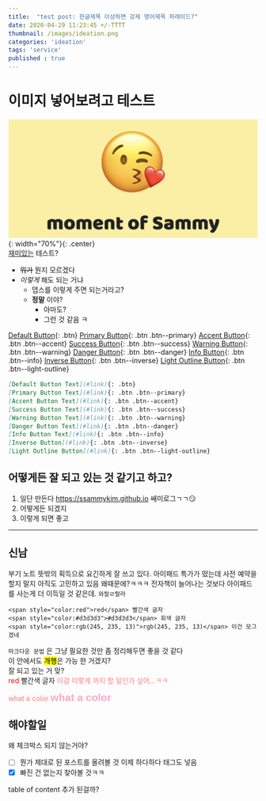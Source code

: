 ```yaml
---
title:  "test post: 한글제목 이상하면 강제 영어제목 퍼레이드?"
date: 2020-04-29 11:23:45 +/-TTTT
thumbnail: /images/ideation.png
categories: 'ideation'
tags: 'service'
published : true
---
```

<!-- image: /images/ideation.png -->
<!--   
image: 
  path: /images/so-simple-sample-image-5.jpg
  thumbnail: /images/so-simple-sample-image-5-400x200.jpg
  caption: "Photo from [WeGraphics](http://wegraphics.net/downloads/free-ultimate-blurred-background-pack/)"
-->



# 이미지 넣어보려고 테스트
![input](/images/moment_of_sammy.png){: width="70%"}{: .center}  
<u>재미있는</u> 테스트?  
- ~~뭐가~~ 뭔지 모르겠다
- _이렇게_ 해도 되는 거냐
  * 뎁스를 이렇게 주면 되는거라고?
  * **정말** 이야?
    + 아마도?
    + 그런 것 같음 ㅋ
  
[Default Button](#){: .btn}
[Primary Button](#){: .btn .btn--primary}
[Accent Button](#){: .btn .btn--accent}
[Success Button](#){: .btn .btn--success}
[Warning Button](#){: .btn .btn--warning}
[Danger Button](#){: .btn .btn--danger}
[Info Button](#){: .btn .btn--info}
[Inverse Button](#){: .btn .btn--inverse}
[Light Outline Button](#){: .btn .btn--light-outline}

```markdown
[Default Button Text](#link){: .btn}
[Primary Button Text](#link){: .btn .btn--primary}
[Accent Button Text](#link){: .btn .btn--accent}
[Success Button Text](#link){: .btn .btn--success}
[Warning Button Text](#link){: .btn .btn--warning}
[Danger Button Text](#link){: .btn .btn--danger}
[Info Button Text](#link){: .btn .btn--info}
[Inverse Button](#link){: .btn .btn--inverse}
[Light Outline Button](#link){: .btn .btn--light-outline}
```

## 어떻게든 잘 되고 있는 것 같기고 하고?
1. 일단 만든다 <https://ssammykim.github.io> 쌔미로그ㄱㄱ:smirk:
2. 어떻게든 되겠지
3. 이렇게 되면 좋고
  
***
  
## 신남
부기 노트 뜻밖의 획득으로 요긴하게 잘 쓰고 있다. 아이패드 특가가 떴는데 사전 예약을 할지 말지 아직도 고민하고 있음 왜때문에?ㅋㅋㅋ 전자책이 늘어나는 것보다 아이패드를 사는게 더 이득일 것 같은데. <code class="highlighter-rouge">와랄ㄹ랄라</code>  

```
<span style="color:red">red</span> 빨간색 글자
<span style="color:#d3d3d3">#d3d3d3</span> 회색 글자
<span style="color:rgb(245, 235, 13)">rgb(245, 235, 13)</span> 이건 모그겠네
```  

`마크다운 문법` 은 그냥 필요한 것만 좀 정리해두면 좋을 것 같다  
이 안에서도 <mark>개행</mark>은 가능 한 거겠지?  
잘 되고 있는 거 맞?  
<span style="color:red">red</span> 빨간색 글자 
<span style="color:#F78181">이걸 이렇게 까지 할 일인가 싶어...ㅋㅋ</span>

<span style=" font:normal 1.5em/1em; color:#F78181;background-color:#FAFAFA">
what a color
</span>  
<span style=" font: 700 1.5em/1em Montserrat, sans-serif; color:#ffa7c4">
what a color
</span>


## 해야할일
왜 체크박스 되지 않는거야?  
- [ ] 뭔가 제대로 된 포스트를 올려볼 것 이제 하다하다 태그도 넣음
- [x] 빠진 건 없는지 찾아볼 것ㅋㅋ

table of content 추가 된걸까?
